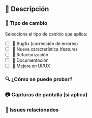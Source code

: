 ## 🚀 Descripción  
<!-- Explica los cambios realizados en este PR de forma clara y concisa. -->  

### 📌 Tipo de cambio  
Selecciona el tipo de cambio que aplica:  
- [ ] 🐞 Bugfix (corrección de errores)  
- [ ] 🚀 Nueva característica (feature)  
- [ ] 🔄 Refactorización  
- [ ] 📝 Documentación  
- [ ] 🎨 Mejora en UI/UX  

### 🔍 ¿Cómo se puede probar?  
<!-- Describe los pasos para probar los cambios -->  

### 📷 Capturas de pantalla (si aplica)  
<!-- Agrega imágenes o GIFs si hay cambios en la UI/UX -->  

### 🔗 Issues relacionados  
<!-- Vincula los issues que este PR resuelve usando "Closes #num_issue" o "Resolves #num_issue" -->  
